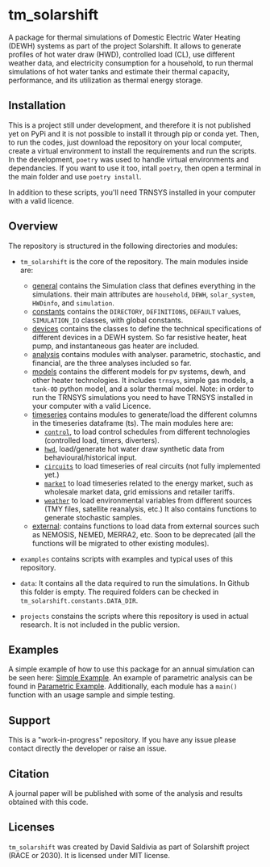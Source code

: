 # tm_solarshift
A package for thermal simulations of Domestic Electric Water Heating (DEWH) systems as part of the project Solarshift. It allows to generate profiles of hot water draw (HWD), controlled load (CL), use different weather data, and electricity consumption for a household, to run thermal simulations of hot water tanks and estimate their thermal capacity, performance, and its utilization as thermal energy storage.

## Installation
This is a project still under development, and therefore it is not published yet on PyPi and it is not possible to install it through pip or conda yet. Then, to run the codes, just download the repository on your local computer, create a virtual environment to install the requirements and run the scripts.
In the development, `poetry` was used to handle virtual environments and dependancies. If you want to use it too, intall `poetry`, then open a terminal in the main folder and use `poetry install`.

In addition to these scripts, you'll need TRNSYS installed in your computer with a valid licence.

## Overview
The repository is structured in the following directories and modules:
- `tm_solarshift` is the core of the repository. The main modules inside are:
    - [general](tm_solarshift/general.py) contains the Simulation class that defines everything in the simulations. their main attributes are `household`, `DEWH`, `solar_system`, `HWDinfo`, and `simulation`.
    - [constants](tm_solarshift/constants.py) contains the `DIRECTORY`, `DEFINITIONS`, `DEFAULT` values, `SIMULATION_IO` classes, with global constants.
    - [devices](tm_solarshift/devices.py) contains the classes to define the technical specifications of different devices in a DEWH system. So far resistive heater, heat pump, and instantaneous gas heater are included.
    - [analysis](tm_solarshift/analysis) contains modules with analyser. parametric, stochastic, and financial, are the three analyses included so far.
    - [models](tm_solarshift/models) contains the different models for pv systems, dewh, and other heater technologies. It includes `trnsys`, simple gas models, a `tank-0D` python model, and a solar thermal model. Note: in order to run the TRNSYS simulations you need to have TRNSYS installed in your computer with a valid Licence.
    - [timeseries](tm_solarshift/timeseries) contains modules to generate/load the different columns in the timeseries dataframe (ts). The main modules here are:
        - [`control`](tm_solarshift/control.py), to load control schedules from different technologies (controlled load, timers, diverters).
        - [`hwd`](tm_solarshift/hwd.py), load/generate hot water draw synthetic data from behavioural/historical input.
        - [`circuits`](tm_solarshift/circuits.py) to load timeseries of real circuits (not fully implemented yet.)
        - [`market`](tm_solarshift/market.py) to load timeseries related to the energy market, such as wholesale market data, grid emissions and retailer tariffs.
        - [`weather`](tm_solarshift/weather.py) to load environmental variables from different sources (TMY files, satellite reanalysis, etc.) It also contains functions to generate stochastic samples.
    - [external](tm_solarshift/external): contains functions to load data from external sources such as NEMOSIS, NEMED, MERRA2, etc. Soon to be deprecated (all the functions will be migrated to other existing modules).

- `examples` contains scripts with examples and typical uses of this repository.
- `data`: It contains all the data required to run the simulations. In Github this folder is empty. The required folders can be checked in `tm_solarshift.constants.DATA_DIR`.
- `projects` constains the scripts where this repository is used in actual research. It is not included in the public version.

## Examples
A simple example of how to use this package for an annual simulation can be seen here: [Simple Example](examples/simple_example.py). An example of parametric analysis can be found in [Parametric Example](examples/parametric_analysis.py).
Additionally, each module has a `main()` function with an usage sample and simple testing.

## Support
This is a "work-in-progress" repository. If you have any issue please contact directly the developer or raise an issue.

## Citation
A journal paper will be published with some of the analysis and results obtained with this code.

## Licenses
`tm_solarshift` was created by David Saldivia as part of Solarshift project (RACE or 2030). It is licensed under MIT license.

